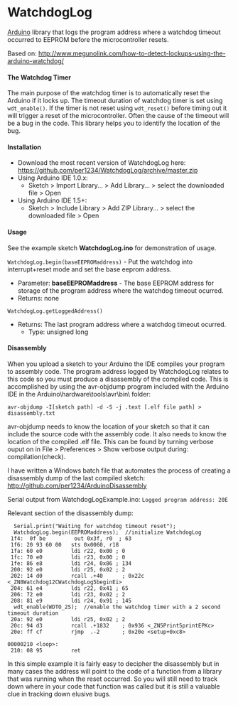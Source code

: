 WatchdogLog
==========

[Arduino](http://arduino.cc) library that logs the program address where a watchdog timeout occurred to EEPROM before the microcontroller resets.

Based on: http://www.megunolink.com/how-to-detect-lockups-using-the-arduino-watchdog/


#### The Watchdog Timer
The main purpose of the watchdog timer is to automatically reset the Arduino if it locks up. The timeout duration of watchdog timer is set using `wdt_enable()`. If the timer is not reset using `wdt_reset()` before timing out it will trigger a reset of the microcontroller. Often the cause of the timeout will be a bug in the code. This library helps you to identify the location of the bug.


<a id="installation"></a>
#### Installation
- Download the most recent version of WatchdogLog here: https://github.com/per1234/WatchdogLog/archive/master.zip
- Using Arduino IDE 1.0.x:
  - Sketch > Import Library... > Add Library... > select the downloaded file > Open
- Using Arduino IDE 1.5+:
  - Sketch > Include Library > Add ZIP Library... > select the downloaded file > Open


<a id="usage"></a>
#### Usage
See the example sketch **WatchdogLog.ino** for demonstration of usage.

`WatchdogLog.begin(baseEEPROMaddress)` - Put the watchdog into interrupt+reset mode and set the base eeprom address.
- Parameter: **baseEEPROMaddress** - The base EEPROM address for storage of the program address where the watchdog timeout ocurred.
- Returns: none

`WatchdogLog.getLoggedAddress()`
- Returns: The last program address where a watchdog timeout ocurred.
  - Type: unsigned long


<a id="disassembly"></a>
#### Disassembly
When you upload a sketch to your Arduino the IDE compiles your program to assembly code. The program address logged by WatchdogLog relates to this code so you must produce a disassembly of the compiled code. This is accomplished by using the avr-objdump program included with the Arduino IDE in the Arduino\hardware\tools\avr\bin\ folder:

`avr-objdump -I[sketch path] -d -S -j .text [.elf file path] > disassembly.txt`

avr-objdump needs to know the location of your sketch so that it can include the source code with the assembly code. It also needs to know the location of the compiled .elf file. This can be found by turning verbose ouput on in File > Preferences > Show verbose output during: compilation(check).

I have written a Windows batch file that automates the process of creating a disassembly dump of the last compiled sketch: http://github.com/per1234/ArduinoDisassembly

Serial output from WatchdogLogExample.ino:
`Logged program address: 20E`

Relevant section of the disassembly dump:
```avrasm
  Serial.print("Waiting for watchdog timeout reset");
  WatchdogLog.begin(EEPROMaddress);  //initialize WatchdogLog
 1f4:  0f be         out 0x3f, r0  ; 63
 1f6: 20 93 60 00   sts 0x0060, r18
 1fa: 60 e0         ldi r22, 0x00 ; 0
 1fc: 70 e0         ldi r23, 0x00 ; 0
 1fe: 86 e8         ldi r24, 0x86 ; 134
 200: 92 e0         ldi r25, 0x02 ; 2
 202: 14 d0         rcall .+40      ; 0x22c <_ZN8Watchdog12CWatchdogLog5beginEi>
 204: 61 e4         ldi r22, 0x41 ; 65
 206: 72 e0         ldi r23, 0x02 ; 2
 208: 81 e9         ldi r24, 0x91 ; 145
  wdt_enable(WDTO_2S);  //enable the watchdog timer with a 2 second timeout duration
 20a: 92 e0         ldi r25, 0x02 ; 2
 20c: 94 d3         rcall .+1832    ; 0x936 <_ZN5Print5printEPKc>
 20e: ff cf         rjmp  .-2       ; 0x20e <setup+0xc8>

00000210 <loop>:
 210: 08 95         ret
 ```
In this simple example it is fairly easy to decipher the disassembly but in many cases the address will point to the code of a function from a library that was running when the reset occurred. So you will still need to track down where in your code that function was called but it is still a valuable clue in tracking down elusive bugs.

